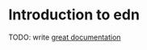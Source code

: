 # Introduction to edn

TODO: write [great documentation](http://jacobian.org/writing/what-to-write/)
